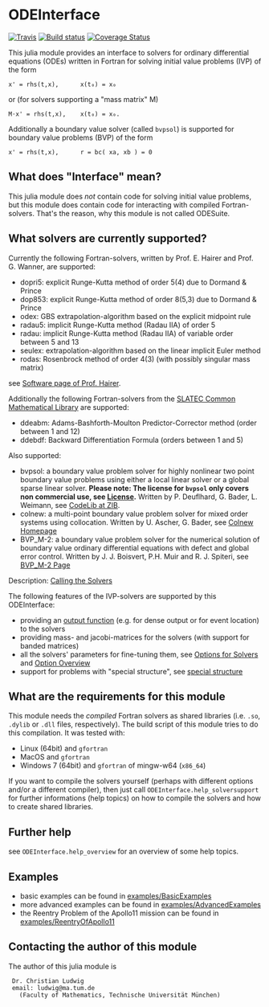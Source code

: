 # ODEInterface

[![Travis](https://travis-ci.org/luchr/ODEInterface.jl.svg?branch=master)](https://travis-ci.org/luchr/ODEInterface.jl)
[![Build status](https://ci.appveyor.com/api/projects/status/bu702cga2ovlio5x/branch/master?svg=true)](https://ci.appveyor.com/project/luchr/odeinterface-jl/branch/master)
[![Coverage Status](https://coveralls.io/repos/github/luchr/ODEInterface.jl/badge.svg?branch=master)](https://coveralls.io/github/luchr/ODEInterface.jl?branch=master)


This julia module provides an interface to solvers for 
ordinary differential equations (ODEs) written in Fortran
for solving initial value problems (IVP) of the form

    x' = rhs(t,x),      x(t₀) = x₀

or (for solvers supporting a "mass matrix" M)

    M⋅x' = rhs(t,x),    x(t₀) = x₀.

Additionally a boundary value solver (called `bvpsol`) is
supported for boundary value problems (BVP) of the form

    x' = rhs(t,x),      r = bc( xa, xb ) = 0

## What does "Interface" mean?

This julia module does *not* contain code for solving initial value
problems, but this module does contain code for interacting with
compiled Fortran-solvers. That's the reason, why this module is not called
ODESuite.

## What solvers are currently supported?

Currently the following Fortran-solvers, written by
Prof. E. Hairer and Prof. G. Wanner, are supported:

* dopri5: explicit Runge-Kutta method of order 5(4) due to Dormand & Prince
* dop853: explicit Runge-Kutta method of order 8(5,3) due to Dormand & Prince
* odex: GBS extrapolation-algorithm based on the explicit midpoint rule
* radau5: implicit Runge-Kutta method (Radau IIA) of order 5
* radau: implicit Runge-Kutta method (Radau IIA) of variable order between 5 and 13
* seulex: extrapolation-algorithm based on the linear implicit Euler method
* rodas: Rosenbrock method of order 4(3) (with possibly singular mass matrix)

see [Software page of Prof. Hairer](http://www.unige.ch/~hairer/software.html).

Additionally the following Fortran-solvers from the
[SLATEC Common Mathematical Library](http://www.netlib.org/slatec/)
are supported:

* ddeabm: Adams-Bashforth-Moulton Predictor-Corrector method (order between 1 and 12)
* ddebdf: Backward Differentiation Formula (orders between 1 and 5)

Also supported:

* bvpsol: a boundary value problem solver for highly nonlinear two point
  boundary value problems using either a local linear solver or a global
  sparse linear solver. **Please note: The license for `bvpsol` only 
  covers non commercial use, see [License](./LICENSE.md).**
  Written by P. Deuflhard, G. Bader, L. Weimann, see
  [CodeLib at ZIB](http://elib.zib.de/pub/elib/codelib/en/bvpode.html).
* colnew: a multi-point boundary value problem solver for mixed order
  systems using collocation.
  Written by U. Ascher, G. Bader, see
  [Colnew Homepage](https://people.sc.fsu.edu/~jburkardt/f77_src/colnew/colnew.html)
* BVP_M-2: a boundary value problem solver for the numerical solution of
  boundary value ordinary differential equations with defect and global error control.
  Written by J. J. Boisvert, P.H. Muir and R. J. Spiteri, see
  [BVP_M-2 Page](http://cs.stmarys.ca/~muir/BVP_SOLVER_Webpage.shtml)

Description: [Calling the Solvers](./doc/CallSolvers.md) 

The following features of the IVP-solvers are supported by this ODEInterface:

* providing an [output function](./doc/OutputFunction.md) (e.g. 
for dense output or for event location) to the solvers
* providing mass- and jacobi-matrices for the solvers (with support for
banded matrices)
* all the solvers' parameters for fine-tuning them, 
see [Options for Solvers](./doc/SolverOptions.md) 
and [Option Overview](./doc/OptionOverview.md)
* support for problems with "special structure", 
see [special structure](./doc/SpecialStructure.md)

## What are the requirements for this module

This module needs the *compiled* Fortran solvers as shared libraries 
(i.e. `.so`, `.dylib` or `.dll` files, respectively). 
The build script of this module tries to do this compilation. 
It was tested with:

* Linux (64bit) and `gfortran`
* MacOS and `gfortran`
* Windows 7 (64bit) and `gfortran` of mingw-w64 (`x86_64`)

If you want to compile the solvers yourself (perhaps with different
options and/or a different compiler), then just call
`ODEInterface.help_solversupport` for further informations (help topics)
on how to compile the solvers and how to create shared libraries.

## Further help

see `ODEInterface.help_overview` for an overview of some help topics. 

## Examples

* basic examples can be found in [examples/BasicExamples](./examples/BasicExamples/)
* more advanced examples can be found in [examples/AdvancedExamples](./examples/AdvancedExamples/)
* the Reentry Problem of the Apollo11 mission can be found in [examples/ReentryOfApollo11](./examples/ReentryOfApollo11/)

## Contacting the author of this module

The author of this julia module is 

     Dr. Christian Ludwig
     email: ludwig@ma.tum.de
       (Faculty of Mathematics, Technische Universität München)

